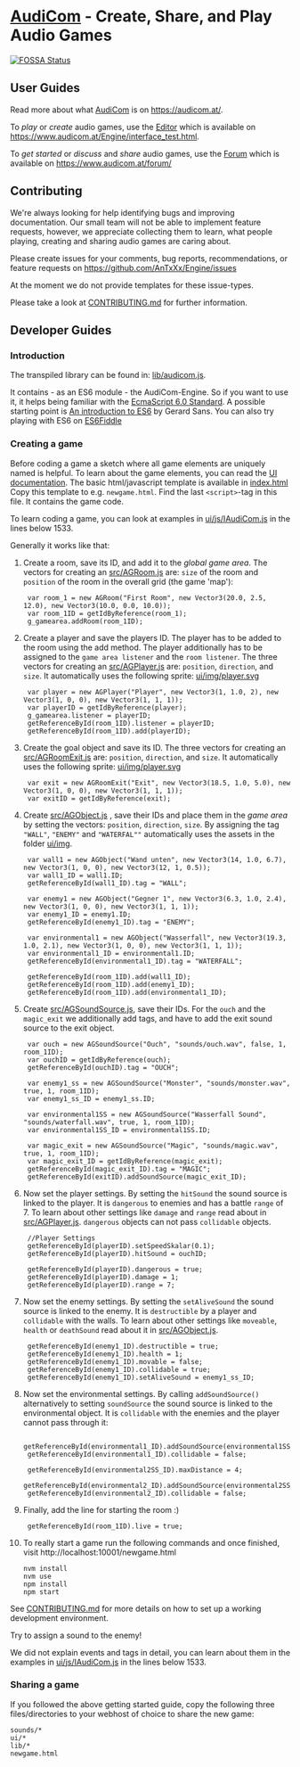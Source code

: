 # [AudiCom](https://audicom.at/) - Create, Share, and Play Audio Games

[![FOSSA Status](https://app.fossa.io/api/projects/git%2Bgithub.com%2FAnTxXx%2FEngine.svg?type=shield)](https://app.fossa.io/projects/git%2Bgithub.com%2FAnTxXx%2FEngine?ref=badge_shield)

## User Guides

Read more about what [AudiCom](https://audicom.at/) is on https://audicom.at/.

To *play* or *create* audio games, use the [Editor](https://www.audicom.at/Engine/interface_test.html) which is
available on https://www.audicom.at/Engine/interface_test.html.

To *get started* or *discuss* and *share* audio games, use the [Forum](https://www.audicom.at/forum/) which is
available on https://www.audicom.at/forum/

## Contributing

We're always looking for help identifying bugs and improving documentation. Our small team will
not be able to implement feature requests, however, we appreciate collecting them to learn, what
people playing, creating and sharing audio games are caring about.

Please create issues for your comments, bug reports, recommendations, or feature requests on
https://github.com/AnTxXx/Engine/issues

At the moment we do not provide templates for these issue-types.

Please take a look at [CONTRIBUTING.md](https://github.com/AnTxXx/Engine/tree/master/CONTRIBUTING.md) for further
information.

## Developer Guides

### Introduction

The transpiled library can be found in: [lib/audicom.js](https://github.com/AnTxXx/Engine/tree/master/lib/audicom.js).

It contains - as an ES6 module - the AudiCom-Engine. So if you want to use it, it helps being familiar with the
[EcmaScript 6.0 Standard](https://ecma-international.org/ecma-262/6.0). A possible starting point is
[An introduction to ES6](https://medium.com/sons-of-javascript/javascript-an-introduction-to-es6-1819d0d89a0f) by
Gerard Sans. You can also try playing with ES6 on [ES6Fiddle](http://www.es6fiddle.net/)

### Creating a game

Before coding a game a sketch where all game elements are uniquely named is helpful.
To learn about the game elements, you can read the
[UI documentation](https://www.audicom.at/public/documentation_UI.pdf).
The basic html/javascript template is available in
[index.html](https://github.com/AnTxXx/Engine/tree/master/index.html)
Copy this template to e.g. `newgame.html`. Find the last `<script>`-tag in this file.
It contains the game code.

To learn coding a game, you can look at examples in
[ui/js/IAudiCom.js](https://github.com/AnTxXx/Engine/blob/master/ui/js/IAudiCom.js#L1533)
in the lines below 1533.

Generally it works like that:

1. Create a room, save its ID, and add it to the *global game area*. The vectors for creating an
[src/AGRoom.js](https://github.com/AnTxXx/Engine/blob/master/src/AGRoom.js#L140)
are: `size` of the room and `position` of the room in the overall grid (the game 'map'):

        var room_1 = new AGRoom("First Room", new Vector3(20.0, 2.5, 12.0), new Vector3(10.0, 0.0, 10.0));
        var room_1ID = getIdByReference(room_1);
        g_gamearea.addRoom(room_1ID);

2. Create a player and save the players ID. The player has to be added to the room using the add method. The player
additionally has to be assigned to the `game area listener` and the `room listener`. The three vectors for creating
an [src/AGPlayer.js](https://github.com/AnTxXx/Engine/blob/master/src/AGPlayer.js#L25)
are: `position`, `direction`, and `size`. It automatically uses the following sprite:
[ui/img/player.svg](https://github.com/AnTxXx/Engine/blob/master/ui/img/player.svg)

        var player = new AGPlayer("Player", new Vector3(1, 1.0, 2), new Vector3(1, 0, 0), new Vector3(1, 1, 1));
        var playerID = getIdByReference(player);
        g_gamearea.listener = playerID;
        getReferenceById(room_1ID).listener = playerID;
        getReferenceById(room_1ID).add(playerID);

3. Create the goal object and save its ID. The three vectors for creating
an [src/AGRoomExit.js](https://github.com/AnTxXx/Engine/blob/master/src/AGRoomExit.js#L16)
are: `position`, `direction`, and `size`. It automatically uses the following sprite:
[ui/img/player.svg](https://github.com/AnTxXx/Engine/blob/master/ui/img/exit.svg)

        var exit = new AGRoomExit("Exit", new Vector3(18.5, 1.0, 5.0), new Vector3(1, 0, 0), new Vector3(1, 1, 1));
        var exitID = getIdByReference(exit);

4. Create [src/AGObject.js](https://github.com/AnTxXx/Engine/blob/master/src/AGObject.js#L25)
, save their IDs and place them in the *game area* by setting the vectors: `position`, `direction`, `size`. By
assigning the tag `"WALL"`, `"ENEMY"` and `"WATERFAL""` automatically uses the assets in the folder
[ui/img](https://github.com/AnTxXx/Engine/blob/master/ui/img).

        var wall1 = new AGObject("Wand unten", new Vector3(14, 1.0, 6.7), new Vector3(1, 0, 0), new Vector3(12, 1, 0.5));
        var wall1_ID = wall1.ID;
        getReferenceById(wall1_ID).tag = "WALL";

        var enemy1 = new AGObject("Gegner 1", new Vector3(6.3, 1.0, 2.4), new Vector3(1, 0, 0), new Vector3(1, 1, 1));
        var enemy1_ID = enemy1.ID;
        getReferenceById(enemy1_ID).tag = "ENEMY";
 
        var environmental1 = new AGObject("Wasserfall", new Vector3(19.3, 1.0, 2.1), new Vector3(1, 0, 0), new Vector3(1, 1, 1));
        var environmental1_ID = environmental1.ID;
        getReferenceById(environmental1_ID).tag = "WATERFALL";

        getReferenceById(room_1ID).add(wall1_ID);
        getReferenceById(room_1ID).add(enemy1_ID);
        getReferenceById(room_1ID).add(environmental1_ID);

5. Create [src/AGSoundSource.js](https://github.com/AnTxXx/Engine/blob/master/src/AGSoundSource.js#L159),
save their IDs. For the `ouch` and the `magic_exit` we additionally add tags, and have to add the exit sound
source to the exit object.

        var ouch = new AGSoundSource("Ouch", "sounds/ouch.wav", false, 1, room_1ID);
        var ouchID = getIdByReference(ouch);
        getReferenceById(ouchID).tag = "OUCH";

        var enemy1_ss = new AGSoundSource("Monster", "sounds/monster.wav", true, 1, room_1ID);
        var enemy1_ss_ID = enemy1_ss.ID;

        var environmental1SS = new AGSoundSource("Wasserfall Sound", "sounds/waterfall.wav", true, 1, room_1ID);
        var environmental1SS_ID = environmental1SS.ID;

        var magic_exit = new AGSoundSource("Magic", "sounds/magic.wav", true, 1, room_1ID);
        var magic_exit_ID = getIdByReference(magic_exit);
        getReferenceById(magic_exit_ID).tag = "MAGIC";
        getReferenceById(exitID).addSoundSource(magic_exit_ID);

6. Now set the player settings. By setting the `hitSound` the sound source is linked to the player.
It is `dangerous` to enemies and has a battle `range` of 7. To learn about other settings like `damage` and `range`
read about in [src/AGPlayer.js](https://github.com/AnTxXx/Engine/blob/master/src/AGPlayer.js).
`dangerous` objects can not pass `collidable` objects.

        //Player Settings
        getReferenceById(playerID).setSpeedSkalar(0.1);
        getReferenceById(playerID).hitSound = ouchID;

        getReferenceById(playerID).dangerous = true;
        getReferenceById(playerID).damage = 1;
        getReferenceById(playerID).range = 7;

7. Now set the enemy settings. By setting the `setAliveSound` the sound source is linked to the enemy.
It is `destructible` by a player and `collidable` with the walls. To learn about other
settings like `moveable`, `health` or `deathSound` read about it in
[src/AGObject.js](https://github.com/AnTxXx/Engine/blob/master/src/AGObject.js).

        getReferenceById(enemy1_ID).destructible = true;
        getReferenceById(enemy1_ID).health = 1;
        getReferenceById(enemy1_ID).movable = false;
        getReferenceById(enemy1_ID).collidable = true;
        getReferenceById(enemy1_ID).setAliveSound = enemy1_ss_ID;

8. Now set the environmental settings. By calling `addSoundSource()` alternatively to setting `soundSource`
the sound source is linked to the environmental object. It is `collidable` with the enemies and the
player cannot pass through it:

        getReferenceById(environmental1_ID).addSoundSource(environmental1SS_ID);
        getReferenceById(environmental1_ID).collidable = false;

        getReferenceById(environmental2SS_ID).maxDistance = 4;
        getReferenceById(environmental2_ID).addSoundSource(environmental2SS_ID);
        getReferenceById(environmental2_ID).collidable = false;

9. Finally, add the line for starting the room :)

        getReferenceById(room_1ID).live = true;

10. To really start a game run the following commands and once finished, visit http://localhost:10001/newgame.html

        nvm install
        nvm use
        npm install
        npm start

See [CONTRIBUTING.md](https://github.com/AnTxXx/Engine/blob/master/CONTRIBUTING.md) for more details on how to
set up a working development environment.

Try to assign a sound to the enemy!

We did not explain events and tags in detail, you can learn about them in the examples in
[ui/js/IAudiCom.js](https://github.com/AnTxXx/Engine/blob/master/ui/js/IAudiCom.js#L1533)
in the lines below 1533.

### Sharing a game

If you followed the above getting started guide, copy the following three files/directories to your
webhost of choice to share the new game:

    sounds/*
    ui/*
    lib/*
    newgame.html
